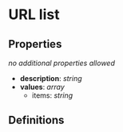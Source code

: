 # URL list

<!-- markdownlint-disable MD036 -->

## Properties

*no additional properties allowed*

- **description**: *string*
- **values**: *array*
  - items: *string*

## Definitions

